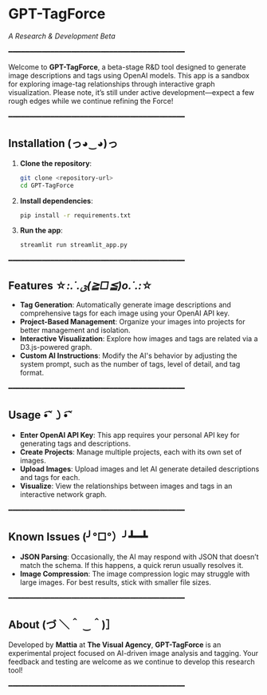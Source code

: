 # **GPT-TagForce**  
*A Research & Development Beta*

━━━━━━━━━━━━━━━━━━━━━━━━━━━━━━━━━━━━━━━━━━

Welcome to **GPT-TagForce**, a beta-stage R&D tool designed to generate image descriptions and tags using OpenAI models. This app is a sandbox for exploring image-tag relationships through interactive graph visualization. Please note, it’s still under active development—expect a few rough edges while we continue refining the Force!

━━━━━━━━━━━━━━━━━━━━━━━━━━━━━━━━━━━━━━━━━━

## Installation (っ◕‿◕)っ

1. **Clone the repository**:
    ```bash
    git clone <repository-url>
    cd GPT-TagForce
    ```

2. **Install dependencies**:
    ```bash
    pip install -r requirements.txt
    ```

3. **Run the app**:
    ```bash
    streamlit run streamlit_app.py
    ```

━━━━━━━━━━━━━━━━━━━━━━━━━━━━━━━━━━━━━━━━━━

## Features ☆*:.˙.ؾ(≧□≦)o.˙.:*☆

- **Tag Generation**: Automatically generate image descriptions and comprehensive tags for each image using your OpenAI API key.
- **Project-Based Management**: Organize your images into projects for better management and isolation.
- **Interactive Visualization**: Explore how images and tags are related via a D3.js-powered graph.
- **Custom AI Instructions**: Modify the AI's behavior by adjusting the system prompt, such as the number of tags, level of detail, and tag format.

━━━━━━━━━━━━━━━━━━━━━━━━━━━━━━━━━━━━━━━━━━

## Usage •͡˘㇁•͡˘

- **Enter OpenAI API Key**: This app requires your personal API key for generating tags and descriptions.
- **Create Projects**: Manage multiple projects, each with its own set of images.
- **Upload Images**: Upload images and let AI generate detailed descriptions and tags for each.
- **Visualize**: View the relationships between images and tags in an interactive network graph.

━━━━━━━━━━━━━━━━━━━━━━━━━━━━━━━━━━━━━━━━━━

## Known Issues (╯°□°）╯​┻━┻

- **JSON Parsing**: Occasionally, the AI may respond with JSON that doesn’t match the schema. If this happens, a quick rerun usually resolves it.
- **Image Compression**: The image compression logic may struggle with large images. For best results, stick with smaller file sizes.

━━━━━━━━━━━━━━━━━━━━━━━━━━━━━━━━━━━━━━━━━━

## About (づ ＼＾ ‿＾)］

Developed by **Mattia** at **The Visual Agency**, **GPT-TagForce** is an experimental project focused on AI-driven image analysis and tagging. Your feedback and testing are welcome as we continue to develop this research tool!

━━━━━━━━━━━━━━━━━━━━━━━━━━━━━━━━━━━━━━━━━━

